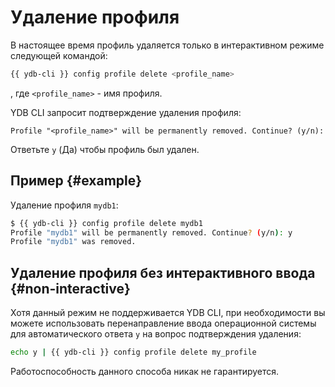 # Удаление профиля

В настоящее время профиль удаляется только в интерактивном режиме следующей командой:

``` bash
{{ ydb-cli }} config profile delete <profile_name>
```

, где `<profile_name>` - имя профиля.

YDB CLI запросит подтверждение удаления профиля:

``` text
Profile "<profile_name>" will be permanently removed. Continue? (y/n): 
```

Ответьте `y` (Да) чтобы профиль был удален.

## Пример {#example}

Удаление профиля `mydb1`:

```bash
$ {{ ydb-cli }} config profile delete mydb1
Profile "mydb1" will be permanently removed. Continue? (y/n): y
Profile "mydb1" was removed.
```

## Удаление профиля без интерактивного ввода {#non-interactive}

Хотя данный режим не поддерживается YDB CLI, при необходимости вы можете использовать перенаправление ввода операционной системы для автоматического ответа `y` на вопрос подтверждения удаления:

``` bash
echo y | {{ ydb-cli }} config profile delete my_profile
```

Работоспособность данного способа никак не гарантируется.